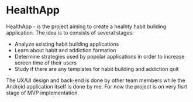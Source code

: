 # HealthApp

HealthApp -  is the project aiming to create a healhty habit building application. The idea is to consists of several stages:
- Analyze existing habit building applications
- Learn about habit and addiction formation
- Determine strategies used by popular applications in order to increase screen time of their users
- Study if there are any templates for habit building and addiction quit

The UX/UI design and back-end is done by other team members while the Android application itself is done by me. For now the project is on very fisrt stage of MVP implementation.
